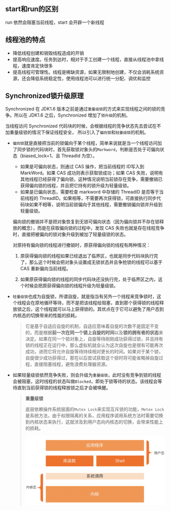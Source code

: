 ## start和run的区别

run 依然会阻塞当前线程，start 会开辟一个新线程

## 线程池的特点

- 降低线程创建和销毁线程造成的开销
- 提高响应速度。任务到达时，相对于手工创建一个线程，直接从线程池中拿线程，速度肯定快很多
- 提高线程可管理性。线程是稀缺资源，如果无限制地创建，不仅会消耗系统资源，还会降低系统稳定性，使用线程池可以进行统一分配、调优和监控

## Synchronized锁升级原理

Synchronized 在 JDK1.6 版本之前是通过`重量级锁`的方式来实现线程之间的锁的竞争。所以在 JDK1.6 之后，Synchronized 增加了`锁升级`的机制。

当线程访问 Synchronized 代码块的时候，会根据线程的竞争状态先去尝试在不加重量级锁的情况下保证线程安全， 所以引入了`偏向锁`和`轻量级锁`的机制。

- `偏向锁`就是直接把当前的锁偏向于某个线程，简单来说就是当一个线程访问加了同步锁的代码块时，首先获取锁对象头的`Markword`，判断是否处于可偏向状态（biased_lock=1、且 ThreadId 为空）。

  - 如果是可偏向状态，则通过 CAS 操作，把当前线程的 ID写入到 MarkWord。如果 CAS 成功则表示获取锁成功；如果 CAS 失败，说明有其他线程已经获得了偏向锁，这种情况说明当前锁存在竞争，需要撤销已获得偏向锁的线程，并且把它持有的锁升级为轻量级锁。
  - 如果是已偏向状态，需要检查 markword 中存储的 ThreadID 是否等于当前线程的 ThreadID。如果相等，不需要再次获得锁，可直接执行同步代码块如果不相等，说明当前锁偏向于其他线程，需要撤销偏向锁并升级到轻量级锁。

  偏向锁的撤销并不是把对象恢复到无锁可偏向状态（因为偏向锁并不存在锁释放的概念），而是在获取偏向锁的过程中，发现 CAS 失败也就是存在线程竞争时，直接把被偏向的锁对象升级到被加了轻量级锁的状态。

  对原持有偏向锁的线程进行撤销时，原获得偏向锁的线程有两种情况：

  1. 原获得偏向锁的线程如果已经退出了临界区，也就是同步代码块执行完了，那么这个时候会把对象头设置成无锁状态并且争抢锁的线程可以基于 CAS 重新偏向当前线程。

  2. 如果原获得偏向锁的线程的同步代码块还没执行完，处于临界区之内，这个时候会把原获得偏向锁的线程升级为轻量级锁。

- `轻量级锁`也成为自旋锁，所谓自旋，就是指当有另外一个线程来竞争锁时，这个线程会在原地循环等待，而不是把该线程给阻塞，直到那个获得锁的线程释放锁之后，这个线程就可以马上获得锁的。其优点在于它可以避免了用户态到内核态的切换带来的性能的损耗。

  > 它是基于自适应自旋的机制，自适应意味着自旋的次数不是固定不变的，而是根据**前一次在同一个锁上自旋的时间**以及**锁的拥有者的状态**来决定。如果在同一个锁对象上，自旋等待刚刚成功获得过锁，并且持有锁的线程正在运行中，那么虚拟机就会认为这次自旋也是很有可能再次成功，进而它将允许自旋等待持续相对更长的时间。如果对于某个锁，自旋很少成功获得过，那在以后尝试获取这个锁时将可能省略掉自旋过程，直接阻塞线程，避免浪费处理器资源。

- 如果轻量级锁依然竞争失败，则会升级为`重量级锁`，此时没有竞争到锁的线程会被阻塞，这时线程的状态叫做`Blocked`，即处于锁等待的状态。该线程会等待直到当前获得锁的线程释放锁之后才会被唤醒。

  > **重量级锁**
  >
  > 底层依赖操作系统层面的`Mutex Lock`来实现互斥锁的功能，`Metex Lock`是系统方法，由于权限隔离的关系，应用程序调用系统方法时需要切换到内核状态来执行，这就涉及到用户态向内核态的切换，会带来性能上的损耗。
  >
  > <img src="img/image-20220517225641060.png" alt="image-20220517225641060" style="zoom:50%;" />